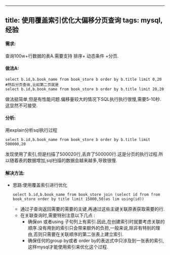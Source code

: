 
---
title: 使用覆盖索引优化大偏移分页查询
tags: mysql,经验
---

#### 需求:

查询100w+行数据的表A.需要支持 排序+ 动态条件 +分页.

#### 做法A:


```mysql
select b.id,b.book_name from book_store b order by b.title limit 0,20
#然后分页查询,比如第二页就是
select b.id,b.book_name from book_store b order by b.title limit 20,20
```

做法挺简单,但是有性能问题.偏移量较大的情况下SQL执行执行很慢,需要5-10秒.这显然不可接受.

#### 分析:

用explain分析sql执行过程

```mysql
select b.id,b.book_name from book_store b order by b.title limit 500000,20
```

发现使用了索引,但是扫描了500020行,丢弃了500000行.这是分页的执行过程.所以随着表的数据增加,sql扫描的数据会越来越多,导致很慢.

#### 解决方法:

* 思路:使用覆盖索引进行优化

  ```mysql
  select b.id,b.book_name from book_store join (select id from from book_store order by title limit 15000,50)as lim using(id))
  ```

  * 通过子查询返回需要的需要的主键,再通过这些主键关联原表获取需要的行.
  * 在关联查询时,需要特别注意以下几点 : 
    * 确保on 或者using 子句列上有索引.因此,在创建索引时就要考虑关联的顺序.没有用到的索引只会带来额外的负担,一般来说,除非有特别的理由,否则只需要在关联顺序的第二张表上建立索引.
    * 确保任何的group by或者 order by的表达式中只涉及到一张表的索引,这样mysql才能使用索引来优化这个过程.
